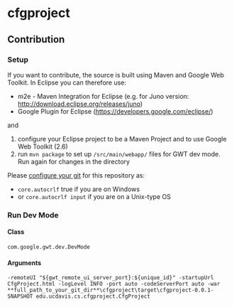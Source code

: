 cfgproject
============

Contribution
----------

### Setup
If you want to contribute, the source is built using Maven and Google Web Toolkit.
In Eclipse you can therefore use:
* m2e - Maven Integration for Eclipse (e.g. for Juno version: http://download.eclipse.org/releases/juno)
* Google Plugin for Eclipse (https://developers.google.com/eclipse/)

and 

1. configure your Eclipse project to be a Maven Project and to use Google Web Toolkit (2.6)
2. run `mvn package` to set up `/src/main/webapp/` files for GWT dev mode. Run again for changes in the directory

Please [configure your git](http://git-scm.com/book/en/Customizing-Git-Git-Configuration) for this repository as:
* `core.autocrlf` true if you are on Windows 
* or `core.autocrlf input` if you are on a Unix-type OS

### Run Dev Mode

#### Class
`com.google.gwt.dev.DevMode`

#### Arguments
`-remoteUI "${gwt_remote_ui_server_port}:${unique_id}" -startupUrl CfgProject.html -logLevel INFO -port auto -codeServerPort auto -war **full_path_to_your_git_dir**\cfgproject\target\cfgproject-0.0.1-SNAPSHOT edu.ucdavis.cs.cfgproject.CfgProject`
